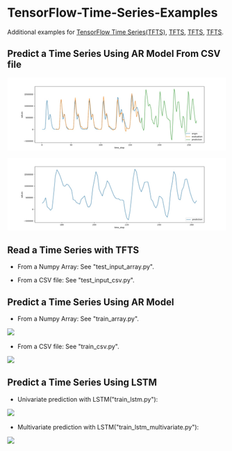 # TensorFlow-Time-Series-Examples

Additional examples for [TensorFlow Time Series(TFTS)](https://github.com/tensorflow/tensorflow/tree/master/tensorflow/contrib/timeseries), [TFTS](https://github.com/jaungiers/LSTM-Neural-Network-for-Time-Series-Prediction), [TFTS](https://blog.csdn.net/u011974639/article/details/77856388), [TFTS](https://www.jianshu.com/p/38df71cad1f6).



## Predict a Time Series Using AR Model From CSV file

![](https://github.com/BruceZhanKai/TFTS/blob/master/img/ar2-normal/predict_result.jpg?raw=true)

![](https://github.com/BruceZhanKai/TFTS/blob/master/img/ar2-normal/predict_result-1.jpg?raw=true)

## Read a Time Series with TFTS

- From a Numpy Array: See "test_input_array.py".

- From a CSV file: See "test_input_csv.py".

## Predict a Time Series Using AR Model

- From a Numpy Array: See "train_array.py".
  
![](https://github.com/hzy46/TensorFlow-Time-Series-Examples/blob/master/img/array.jpg?raw=true)

- From a CSV file: See "train_csv.py".

![](https://github.com/hzy46/TensorFlow-Time-Series-Examples/blob/master/img/csv.jpg?raw=true)


## Predict a Time Series Using LSTM

- Univariate prediction with LSTM("train_lstm.py"):

![](https://github.com/hzy46/TensorFlow-Time-Series-Examples/blob/master/img/lstm.jpg?raw=true)

- Multivariate prediction with LSTM("train_lstm_multivariate.py"):

![](https://github.com/hzy46/TensorFlow-Time-Series-Examples/blob/master/img/lstm_multivariate.jpg?raw=true)





